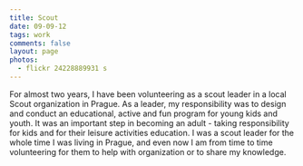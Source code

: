 ```yaml
---
title: Scout
date: 09-09-12
tags: work
comments: false
layout: page
photos:
  - flickr 24228889931 s
---
```


For almost two years, I have been volunteering as a scout leader in a local Scout organization in Prague. As a leader, my responsibility was to design and conduct an educational, active and fun program for young kids and youth. It was an important step in becoming an adult - taking responsibility for kids and for their leisure activities education. I was a scout leader for the whole time I was living in Prague, and even now I am from time to time volunteering for them to help with organization or to share my knowledge.
